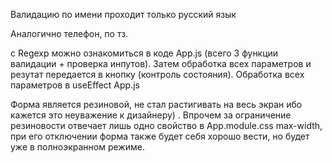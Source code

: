 Валидацию по имени проходит только русский язык


Аналогично телефон, по тз.


с Regexp можно ознакомиться в коде App.js (всего 3 функции валидации + проверка инпутов). Затем обработка всех
 параметров и резутат передается в кнопку (контроль состояния). Обработка всех параметров в useEffect App.js


 Форма является резиновой, не стал растигивать на весь экран ибо кажется это неуважение к дизайнеру) . Впрочем за ограничение 
 резиновости отвечает лишь одно свойство в App.module.css max-width, при его отключении форма также будет себя хорошо вести, но будет уже в полноэкранном режиме.